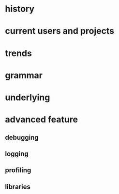 # history
# current users and projects
# trends
# grammar
# underlying
# advanced feature
## debugging
## logging
## profiling
## libraries
